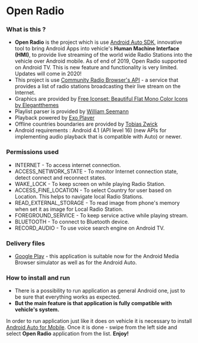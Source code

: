 # Open Radio #

### What is this ? ###

* **Open Radio** is the project which is use [Android Auto SDK](http://developer.android.com/auto/index.html), innovative tool to bring Android Apps into vehicle's **Human Machine Interface (HMI)**, to provide live streaming of the world wide Radio Stations into the vehicle over Android mobile. As of end of 2019, Open Radio supported on Android TV. This is new feature and functionality is very limited. Updates will come in 2020!
* This project is use [Community Radio Browser's API](http://www.radio-browser.info) - a service that provides a list of radio stations broadcasting their live stream on the Internet.
* Graphics are provided by [Free Iconset: Beautiful Flat Mono Color Icons by Elegantthemes](http://www.iconarchive.com/show/beautiful-flat-one-color-icons-by-elegantthemes.html)
* Playlist parser is provided by [William Seemann](https://github.com/wseemann/JavaPlaylistParser)
* Playback powered by [Exo Player](https://github.com/google/ExoPlayer)
* Offline countries boundaries are provided by [Tobias Zwick](https://github.com/westnordost/countryboundaries)
* Android requirements : Android 4.1 (API level 16) (new APIs for implementing audio playback that is compatible with Auto) or newer.

### Permissions used ###

* INTERNET - To access internet connection.
* ACCESS_NETWORK_STATE - To monitor Internet connection state, detect connect and reconnect states.
* WAKE_LOCK - To keep screen on while playing Radio Station.
* ACCESS_FINE_LOCATION - To select Country for user based on Location. This helps to navigate local Radio Stations.
* READ_EXTERNAL_STORAGE - To read image from phone's memory when set it as image for Local Radio Station.
* FOREGROUND_SERVICE - To keep service active while playing stream.
* BLUETOOTH - To connect to Bluetooth device.
* RECORD_AUDIO - To use voice search engine on Android TV.

### Delivery files ###

* [Google Play](https://play.google.com/store/apps/details?id=com.yuriy.openradio) - this application is  suitable now for the Android Media Browser simulator as well as for the Android Auto.

### How to install and run ###
* There is a possibility to run application as general Android one, just to be sure that everything works as expected.
* **But the main feature is that application is fully compatible with vehicle's system.**

In order to run application just like it does on vehicle it is necessary to install [Android Auto for Mobile](https://play.google.com/store/apps/details?id=com.google.android.projection.gearhead&hl=en). Once it is done - swipe from the left side and select **Open Radio** application from the list. 
**Enjoy!**